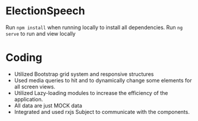 # ElectionSpeech

Run `npm install` when running locally to install all dependencies.
Run `ng serve` to run and view locally

# Coding

- Utilized Bootstrap grid system and responsive structures
- Used media queries to hit and to dynamically change some elements for all screen views.
- Utilized Lazy-loading modules to increase the efficiency of the application.
- All data are just MOCK data
- Integrated and used rxjs Subject to communicate with the components.
